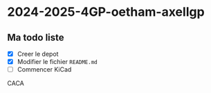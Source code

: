 # 2024-2025-4GP-oetham-axellgp

## Ma todo liste

- [x] Creer le depot
- [x] Modifier le fichier `README.md`
- [ ] Commencer KiCad 

CACA